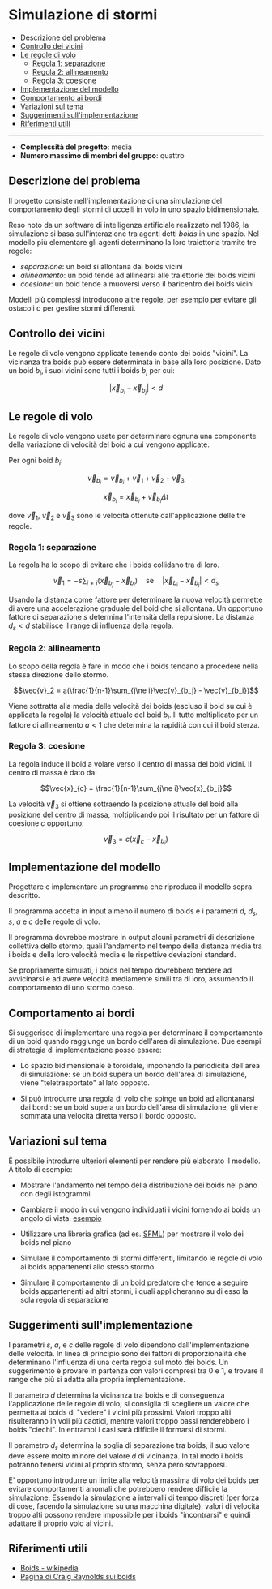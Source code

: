<!-- omit in toc -->
# Simulazione di stormi

- [Descrizione del problema](#descrizione-del-problema)
- [Controllo dei vicini](#controllo-dei-vicini)
- [Le regole di volo](#le-regole-di-volo)
  - [Regola 1: separazione](#regola-1-separazione)
  - [Regola 2: allineamento](#regola-2-allineamento)
  - [Regola 3: coesione](#regola-3-coesione)
- [Implementazione del modello](#implementazione-del-modello)
- [Comportamento ai bordi](#comportamento-ai-bordi)
- [Variazioni sul tema](#variazioni-sul-tema)
- [Suggerimenti sull'implementazione](#suggerimenti-sullimplementazione)
- [Riferimenti utili](#riferimenti-utili)

---

- **Complessità del progetto**: media
- **Numero massimo di membri del gruppo**: quattro

## Descrizione del problema

Il progetto consiste nell'implementazione di una simulazione del comportamento
degli stormi di uccelli in volo in uno spazio bidimensionale.

Reso noto da un software di intelligenza artificiale realizzato nel 1986, la
simulazione si basa sull'interazione tra agenti detti *boids* in uno spazio. Nel
modello più elementare gli agenti determinano la loro traiettoria tramite tre
regole:

- *separazione*: un boid si allontana dai boids vicini
- *allineamento*: un boid tende ad allinearsi alle traiettorie dei boids vicini
- *coesione*: un boid tende a muoversi verso il baricentro dei boids vicini

Modelli più complessi introducono altre regole, per esempio per evitare gli
ostacoli o per gestire stormi differenti.

## Controllo dei vicini

Le regole di volo vengono applicate tenendo conto dei boids "vicini". La
vicinanza tra boids può essere determinata in base alla loro posizione. Dato un
boid $b_i$, i suoi vicini sono tutti i boids $b_j$ per cui:

```math
\left|\vec{x}_{b_i}-\vec{x}_{b_j}\right|\lt {d}
```

## Le regole di volo

Le regole di volo vengono usate per determinare ognuna una componente della
variazione di velocità del boid a cui vengono applicate.

Per ogni boid $b_i$:

```math
\vec{v}_{b_i}=\vec{v}_{b_i}+\vec{v}_1+\vec{v}_2+\vec{v}_3
```

```math
\vec{x}_{b_i}=\vec{x}_{b_i}+\vec{v}_{b_i} \Delta t
```

dove $\vec{v}_1$, $\vec{v}_2$ e $\vec{v}_3$ sono le velocità ottenute
dall'applicazione delle tre regole.

### Regola 1: separazione

La regola ha lo scopo di evitare che i boids collidano tra di loro.

```math
\vec{v}_1 = -s\sum_{j\ne i}(\vec{x}_{b_j}-\vec{x}_{b_i})\quad \text{se}\quad \left|\vec{x}_{b_i}-\vec{x}_{b_j}\right|\lt d_s
```

Usando la distanza come fattore per determinare la nuova velocità permette di
avere una accelerazione graduale del boid che si allontana. Un opportuno fattore
di separazione $s$ determina l'intensità della repulsione. La distanza $d_s < d$
stabilisce il range di influenza della regola.

### Regola 2: allineamento

Lo scopo della regola è fare in modo che i boids tendano a procedere nella
stessa direzione dello stormo.

```math
\vec{v}_2 = a(\frac{1}{n-1}\sum_{j\ne i}\vec{v}_{b_j} - \vec{v}_{b_i})
```

Viene sottratta alla media delle velocità dei boids (escluso il boid su cui è
applicata la regola) la velocità attuale del boid $b_i$. Il tutto moltiplicato
per un fattore di allineamento $a<1$ che determina la rapidità con cui il boid
sterza.

### Regola 3: coesione

La regola induce il boid a volare verso il centro di massa dei boid vicini. Il
centro di massa è dato da:

```math
\vec{x}_{c} = \frac{1}{n-1}\sum_{j\ne i}\vec{x}_{b_j}
```

La velocità $\vec{v}_3$ si ottiene sottraendo la posizione attuale del boid alla
posizione del centro di massa, moltiplicando poi il risultato per un fattore di
coesione $c$ opportuno:

```math
\vec{v}_3 = c(\vec{x}_{c}-\vec{x}_{b_i})
```

## Implementazione del modello

Progettare e implementare un programma che riproduca il modello sopra descritto.

Il programma accetta in input almeno il numero di boids e i parametri $d$, $d_s$, $s$, $a$ e $c$ delle regole di volo.

Il programma dovrebbe mostrare in output alcuni parametri di descrizione collettiva dello stormo, quali l'andamento nel tempo della distanza media tra i boids e della loro velocità media e le rispettive deviazioni standard.

Se propriamente simulati, i boids nel tempo dovrebbero tendere ad avvicinarsi e ad avere velocità mediamente simili tra di loro, assumendo il comportamento di uno stormo coeso.

## Comportamento ai bordi

Si suggerisce di implementare una regola per determinare il comportamento di un
boid quando raggiunge un bordo dell'area di simulazione. Due esempi di strategia
di implementazione posso essere:

- Lo spazio bidimensionale è toroidale, imponendo la periodicità dell'area di
simulazione: se un boid supera un bordo dell'area di simulazione, viene
"teletrasportato" al lato opposto.

- Si può introdurre una regola di volo che spinge un boid ad allontanarsi dai
  bordi: se un boid supera un bordo dell'area di simulazione, gli viene sommata
  una velocità diretta verso il bordo opposto.

## Variazioni sul tema

È possibile introdurre ulteriori elementi per rendere più elaborato il modello.
A titolo di esempio:

- Mostrare l'andamento nel tempo della distribuzione dei boids nel piano con degli istogrammi.

- Cambiare il modo in cui vengono individuati i vicini fornendo ai boids un angolo di vista. [esempio](http://www.red3d.com/cwr/boids/images/neighborhood.gif)

- Utilizzare una libreria grafica (ad es. [SFML](https://sfml-dev.org)) per
  mostrare il volo dei boids nel piano

- Simulare il comportamento di stormi differenti, limitando le regole di volo ai
  boids appartenenti allo stesso stormo

- Simulare il comportamento di un boid predatore che tende a seguire boids
  appartenenti ad altri stormi, i quali applicheranno su di esso la sola regola
  di separazione

## Suggerimenti sull'implementazione

I parametri $s$, $a$, e $c$ delle regole di volo dipendono dall'implementazione
delle velocità. In linea di principio sono dei fattori di proporzionalità che
determinano l'influenza di una certa regola sul moto dei boids. Un suggerimento
è provare in partenza con valori compresi tra 0 e 1, e trovare il range che più
si adatta alla propria implementazione.

Il parametro $d$ determina la vicinanza tra boids e di conseguenza l'applicazione delle regole di volo; si consiglia di
scegliere un valore che permetta ai boids di "vedere" i vicini più prossimi. Valori troppo alti risulteranno in voli più
caotici, mentre valori troppo bassi renderebbero i boids "ciechi". In entrambi i casi sarà difficile il formarsi di
stormi.

Il parametro $d_s$ determina la soglia di separazione tra boids, il suo valore
deve essere molto minore del valore $d$ di vicinanza. In tal modo i boids
potranno tenersi vicini al proprio stormo, senza però sovrapporsi.

E' opportuno introdurre un limite alla velocità massima di volo dei boids per
evitare comportamenti anomali che potrebbero rendere difficile la simulazione.
Essendo la simulazione a intervalli di tempo discreti (per forza di cose,
facendo la simulazione su una macchina digitale), valori di velocità troppo alti
possono rendere impossibile per i boids "incontrarsi" e quindi adattare il
proprio volo ai vicini.

## Riferimenti utili

- [Boids - wikipedia](https://it.wikipedia.org/wiki/Boids)
- [Pagina di Craig Raynolds sui boids](http://www.red3d.com/cwr/boids/)
